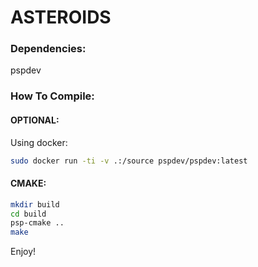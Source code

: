 # ASTEROIDS

### Dependencies:
pspdev

### How To Compile:
#### OPTIONAL:
Using docker:
```bash
sudo docker run -ti -v .:/source pspdev/pspdev:latest
```
#### CMAKE:
```bash
mkdir build
cd build
psp-cmake ..
make
```

Enjoy!

